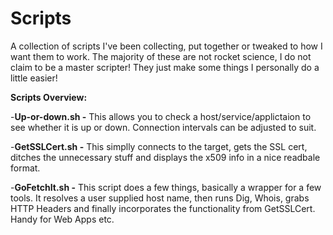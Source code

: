 # Scripts

A collection of scripts I've been collecting, put together or tweaked to how I want them to work. The majority of these are not rocket science, I do not claim to be a master scripter! They just make some things I personally do a little easier!

**Scripts Overview:**

-**Up-or-down.sh -** This allows you to check a host/service/applictaion to see whether it is up or down. Connection intervals can be adjusted to suit.

-**GetSSLCert.sh -** This simplly connects to the target, gets the SSL cert, ditches the unnecessary stuff and displays the x509 info in a nice readbale format.

-**GoFetchIt.sh -** This script does a few things, basically a wrapper for a few tools. It resolves a user supplied host name, then runs Dig, Whois, grabs HTTP Headers and finally incorporates the functionality from GetSSLCert. Handy for Web Apps etc. 
